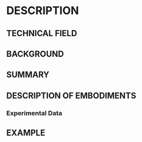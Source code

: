# DESCRIPTION

## TECHNICAL FIELD

## BACKGROUND

## SUMMARY

## DESCRIPTION OF EMBODIMENTS

### Experimental Data

## EXAMPLE

